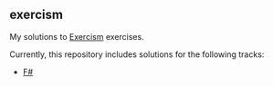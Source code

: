 ## exercism

My solutions to [Exercism](https://exercism.io/) exercises.

Currently, this repository includes solutions for the following tracks:

- [F#](https://exercism.io/tracks/fsharp)

